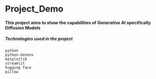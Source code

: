 ﻿# Project_Demo

#### This project aims to show the capabilities of Generative AI specifically Diffusion Models

##### Technologies used in the project
```
python
python-dotenv
matplotlib
streamlit
hugging face
pillow
```

